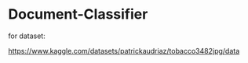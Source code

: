 # Document-Classifier

for dataset:

https://www.kaggle.com/datasets/patrickaudriaz/tobacco3482jpg/data
